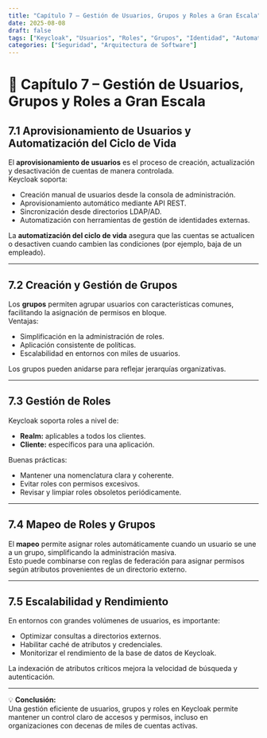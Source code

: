```yaml
---
title: "Capítulo 7 – Gestión de Usuarios, Grupos y Roles a Gran Escala"
date: 2025-08-08
draft: false
tags: ["Keycloak", "Usuarios", "Roles", "Grupos", "Identidad", "Automatización"]
categories: ["Seguridad", "Arquitectura de Software"]
---
```


# 👥 Capítulo 7 – Gestión de Usuarios, Grupos y Roles a Gran Escala

## 7.1 Aprovisionamiento de Usuarios y Automatización del Ciclo de Vida

El **aprovisionamiento de usuarios** es el proceso de creación, actualización y desactivación de cuentas de manera controlada.  
Keycloak soporta:

- Creación manual de usuarios desde la consola de administración.  
- Aprovisionamiento automático mediante API REST.  
- Sincronización desde directorios LDAP/AD.  
- Automatización con herramientas de gestión de identidades externas.

La **automatización del ciclo de vida** asegura que las cuentas se actualicen o desactiven cuando cambien las condiciones (por ejemplo, baja de un empleado).

---

## 7.2 Creación y Gestión de Grupos

Los **grupos** permiten agrupar usuarios con características comunes, facilitando la asignación de permisos en bloque.  
Ventajas:

- Simplificación en la administración de roles.  
- Aplicación consistente de políticas.  
- Escalabilidad en entornos con miles de usuarios.

Los grupos pueden anidarse para reflejar jerarquías organizativas.

---

## 7.3 Gestión de Roles

Keycloak soporta roles a nivel de:

- **Realm:** aplicables a todos los clientes.  
- **Cliente:** específicos para una aplicación.  

Buenas prácticas:

- Mantener una nomenclatura clara y coherente.  
- Evitar roles con permisos excesivos.  
- Revisar y limpiar roles obsoletos periódicamente.

---

## 7.4 Mapeo de Roles y Grupos

El **mapeo** permite asignar roles automáticamente cuando un usuario se une a un grupo, simplificando la administración masiva.  
Esto puede combinarse con reglas de federación para asignar permisos según atributos provenientes de un directorio externo.

---

## 7.5 Escalabilidad y Rendimiento

En entornos con grandes volúmenes de usuarios, es importante:

- Optimizar consultas a directorios externos.  
- Habilitar caché de atributos y credenciales.  
- Monitorizar el rendimiento de la base de datos de Keycloak.  

La indexación de atributos críticos mejora la velocidad de búsqueda y autenticación.

---

💡 **Conclusión:**  
Una gestión eficiente de usuarios, grupos y roles en Keycloak permite mantener un control claro de accesos y permisos, incluso en organizaciones con decenas de miles de cuentas activas.

